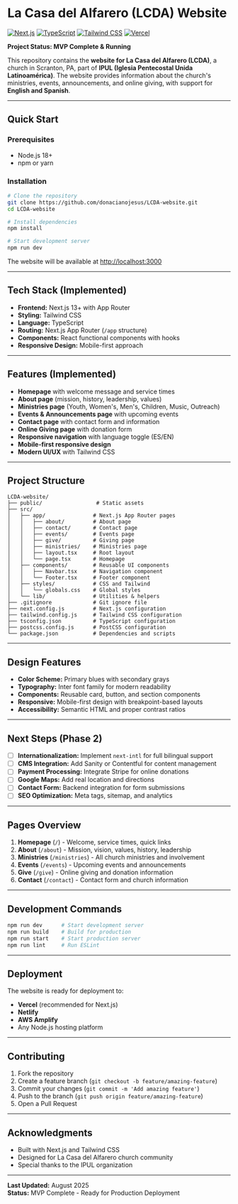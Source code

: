 # La Casa del Alfarero (LCDA) Website

[![Next.js](https://img.shields.io/badge/Next.js-13.5-blue?logo=nextdotjs)](https://nextjs.org/) 
[![TypeScript](https://img.shields.io/badge/TypeScript-4.9-blue?logo=typescript)](https://www.typescriptlang.org/)
[![Tailwind CSS](https://img.shields.io/badge/TailwindCSS-3.3-teal?logo=tailwind-css)](https://tailwindcss.com/)
[![Vercel](https://img.shields.io/badge/Vercel-Deployment-black?logo=vercel)](https://vercel.com/)

**Project Status: MVP Complete & Running**

This repository contains the **website for La Casa del Alfarero (LCDA)**, a church in Scranton, PA, part of **IPUL (Iglesia Pentecostal Unida Latinoamérica)**. The website provides information about the church's ministries, events, announcements, and online giving, with support for **English and Spanish**.

---

## Quick Start

### Prerequisites
- Node.js 18+ 
- npm or yarn

### Installation
```bash
# Clone the repository
git clone https://github.com/donacianojesus/LCDA-website.git
cd LCDA-website

# Install dependencies
npm install

# Start development server
npm run dev
```

The website will be available at [http://localhost:3000](http://localhost:3000)

---

## Tech Stack (Implemented)

- **Frontend:** Next.js 13+ with App Router
- **Styling:** Tailwind CSS  
- **Language:** TypeScript
- **Routing:** Next.js App Router (`/app` structure)
- **Components:** React functional components with hooks
- **Responsive Design:** Mobile-first approach

---

## Features (Implemented)

- **Homepage** with welcome message and service times
- **About page** (mission, history, leadership, values)
- **Ministries page** (Youth, Women's, Men's, Children, Music, Outreach)
- **Events & Announcements page** with upcoming events
- **Contact page** with contact form and information
- **Online Giving page** with donation form
- **Responsive navigation** with language toggle (ES/EN)
- **Mobile-first responsive design**
- **Modern UI/UX** with Tailwind CSS

---

## Project Structure

```
LCDA-website/
├── public/                 # Static assets
├── src/
│   ├── app/               # Next.js App Router pages
│   │   ├── about/         # About page
│   │   ├── contact/       # Contact page
│   │   ├── events/        # Events page
│   │   ├── give/          # Giving page
│   │   ├── ministries/    # Ministries page
│   │   ├── layout.tsx     # Root layout
│   │   └── page.tsx       # Homepage
│   ├── components/        # Reusable UI components
│   │   ├── Navbar.tsx     # Navigation component
│   │   └── Footer.tsx     # Footer component
│   ├── styles/            # CSS and Tailwind
│   │   └── globals.css    # Global styles
│   └── lib/               # Utilities & helpers
├── .gitignore             # Git ignore file
├── next.config.js         # Next.js configuration
├── tailwind.config.js     # Tailwind CSS configuration
├── tsconfig.json          # TypeScript configuration
├── postcss.config.js      # PostCSS configuration
└── package.json           # Dependencies and scripts
```

---

## Design Features

- **Color Scheme:** Primary blues with secondary grays
- **Typography:** Inter font family for modern readability
- **Components:** Reusable card, button, and section components
- **Responsive:** Mobile-first design with breakpoint-based layouts
- **Accessibility:** Semantic HTML and proper contrast ratios

---

## Next Steps (Phase 2)

- [ ] **Internationalization:** Implement `next-intl` for full bilingual support
- [ ] **CMS Integration:** Add Sanity or Contentful for content management
- [ ] **Payment Processing:** Integrate Stripe for online donations
- [ ] **Google Maps:** Add real location and directions
- [ ] **Contact Form:** Backend integration for form submissions
- [ ] **SEO Optimization:** Meta tags, sitemap, and analytics

---

## Pages Overview

1. **Homepage** (`/`) - Welcome, service times, quick links
2. **About** (`/about`) - Mission, vision, values, history, leadership
3. **Ministries** (`/ministries`) - All church ministries and involvement
4. **Events** (`/events`) - Upcoming events and announcements
5. **Give** (`/give`) - Online giving and donation information
6. **Contact** (`/contact`) - Contact form and church information

---

## Development Commands

```bash
npm run dev      # Start development server
npm run build    # Build for production
npm run start    # Start production server
npm run lint     # Run ESLint
```

---

## Deployment

The website is ready for deployment to:
- **Vercel** (recommended for Next.js)
- **Netlify**
- **AWS Amplify**
- Any Node.js hosting platform

---

## Contributing

1. Fork the repository
2. Create a feature branch (`git checkout -b feature/amazing-feature`)
3. Commit your changes (`git commit -m 'Add amazing feature'`)
4. Push to the branch (`git push origin feature/amazing-feature`)
5. Open a Pull Request

---


## Acknowledgments

- Built with Next.js and Tailwind CSS
- Designed for La Casa del Alfarero church community
- Special thanks to the IPUL organization

---

**Last Updated:** August 2025  
**Status:** MVP Complete - Ready for Production Deployment
